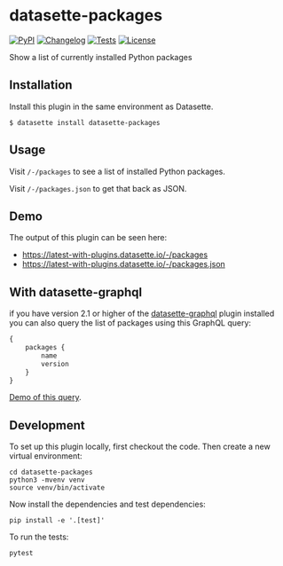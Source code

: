 # datasette-packages

[![PyPI](https://img.shields.io/pypi/v/datasette-packages.svg)](https://pypi.org/project/datasette-packages/)
[![Changelog](https://img.shields.io/github/v/release/simonw/datasette-packages?include_prereleases&label=changelog)](https://github.com/simonw/datasette-packages/releases)
[![Tests](https://github.com/simonw/datasette-packages/workflows/Test/badge.svg)](https://github.com/simonw/datasette-packages/actions?query=workflow%3ATest)
[![License](https://img.shields.io/badge/license-Apache%202.0-blue.svg)](https://github.com/simonw/datasette-packages/blob/main/LICENSE)

Show a list of currently installed Python packages

## Installation

Install this plugin in the same environment as Datasette.

    $ datasette install datasette-packages

## Usage

Visit `/-/packages` to see a list of installed Python packages.

Visit `/-/packages.json` to get that back as JSON.

## Demo

The output of this plugin can be seen here:

- https://latest-with-plugins.datasette.io/-/packages
- https://latest-with-plugins.datasette.io/-/packages.json

## With datasette-graphql

if you have version 2.1 or higher of the [datasette-graphql](https://datasette.io/plugins/datasette-graphql) plugin installed you can also query the list of packages using this GraphQL query:

```graphql
{
    packages {
        name
        version
    }
}
```
[Demo of this query](https://latest-with-plugins.datasette.io/graphql?query=%7B%0A%20%20%20%20packages%20%7B%0A%20%20%20%20%20%20%20%20name%0A%20%20%20%20%20%20%20%20version%0A%20%20%20%20%7D%0A%7D).

## Development

To set up this plugin locally, first checkout the code. Then create a new virtual environment:

    cd datasette-packages
    python3 -mvenv venv
    source venv/bin/activate

Now install the dependencies and test dependencies:

    pip install -e '.[test]'

To run the tests:

    pytest

